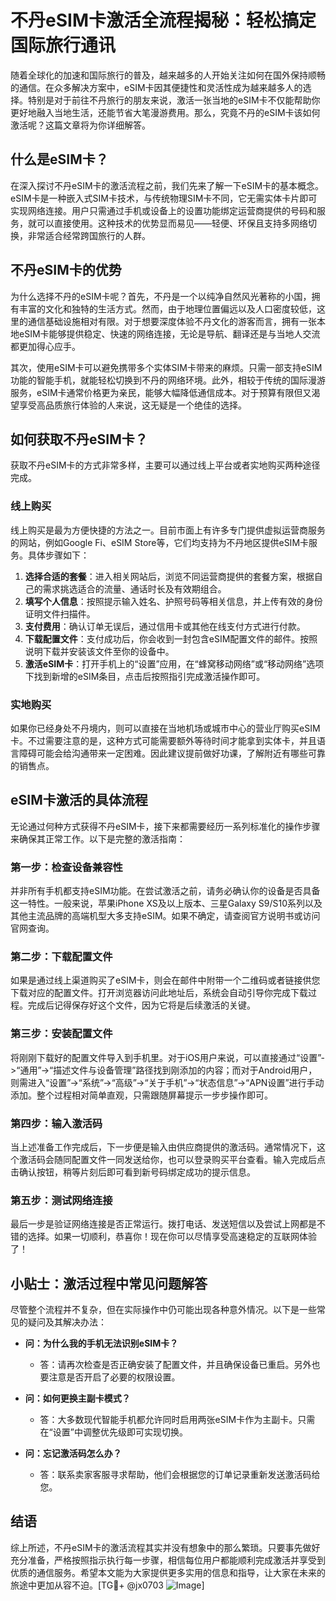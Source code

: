 # 不丹eSIM卡激活全流程揭秘：轻松搞定国际旅行通讯

随着全球化的加速和国际旅行的普及，越来越多的人开始关注如何在国外保持顺畅的通信。在众多解决方案中，eSIM卡因其便捷性和灵活性成为越来越多人的选择。特别是对于前往不丹旅行的朋友来说，激活一张当地的eSIM卡不仅能帮助你更好地融入当地生活，还能节省大笔漫游费用。那么，究竟不丹的eSIM卡该如何激活呢？这篇文章将为你详细解答。

## 什么是eSIM卡？

在深入探讨不丹eSIM卡的激活流程之前，我们先来了解一下eSIM卡的基本概念。eSIM卡是一种嵌入式SIM卡技术，与传统物理SIM卡不同，它无需实体卡片即可实现网络连接。用户只需通过手机或设备上的设置功能绑定运营商提供的号码和服务，就可以直接使用。这种技术的优势显而易见——轻便、环保且支持多网络切换，非常适合经常跨国旅行的人群。

## 不丹eSIM卡的优势

为什么选择不丹的eSIM卡呢？首先，不丹是一个以纯净自然风光著称的小国，拥有丰富的文化和独特的生活方式。然而，由于地理位置偏远以及人口密度较低，这里的通信基础设施相对有限。对于想要深度体验不丹文化的游客而言，拥有一张本地eSIM卡能够提供稳定、快速的网络连接，无论是导航、翻译还是与当地人交流都更加得心应手。

其次，使用eSIM卡可以避免携带多个实体SIM卡带来的麻烦。只需一部支持eSIM功能的智能手机，就能轻松切换到不丹的网络环境。此外，相较于传统的国际漫游服务，eSIM卡通常价格更为亲民，能够大幅降低通信成本。对于预算有限但又渴望享受高品质旅行体验的人来说，这无疑是一个绝佳的选择。

## 如何获取不丹eSIM卡？

获取不丹eSIM卡的方式非常多样，主要可以通过线上平台或者实地购买两种途径完成。

### 线上购买

线上购买是最为方便快捷的方法之一。目前市面上有许多专门提供虚拟运营商服务的网站，例如Google Fi、eSIM Store等，它们均支持为不丹地区提供eSIM卡服务。具体步骤如下：

1. **选择合适的套餐**：进入相关网站后，浏览不同运营商提供的套餐方案，根据自己的需求挑选适合的流量、通话时长及有效期组合。
2. **填写个人信息**：按照提示输入姓名、护照号码等相关信息，并上传有效的身份证明文件扫描件。
3. **支付费用**：确认订单无误后，通过信用卡或其他在线支付方式进行付款。
4. **下载配置文件**：支付成功后，你会收到一封包含eSIM配置文件的邮件。按照说明下载并安装该文件至你的设备中。
5. **激活eSIM卡**：打开手机上的“设置”应用，在“蜂窝移动网络”或“移动网络”选项下找到新增的eSIM条目，点击后按照指引完成激活操作即可。

### 实地购买

如果你已经身处不丹境内，则可以直接在当地机场或城市中心的营业厅购买eSIM卡。不过需要注意的是，这种方式可能需要额外等待时间才能拿到实体卡，并且语言障碍可能会给沟通带来一定困难。因此建议提前做好功课，了解附近有哪些可靠的销售点。

## eSIM卡激活的具体流程

无论通过何种方式获得不丹eSIM卡，接下来都需要经历一系列标准化的操作步骤来确保其正常工作。以下是完整的激活指南：

### 第一步：检查设备兼容性

并非所有手机都支持eSIM功能。在尝试激活之前，请务必确认你的设备是否具备这一特性。一般来说，苹果iPhone XS及以上版本、三星Galaxy S9/S10系列以及其他主流品牌的高端机型大多支持eSIM。如果不确定，请查阅官方说明书或访问官网查询。

### 第二步：下载配置文件

如果是通过线上渠道购买了eSIM卡，则会在邮件中附带一个二维码或者链接供您下载对应的配置文件。打开浏览器访问此地址后，系统会自动引导你完成下载过程。完成后记得保存好这个文件，因为它将是后续激活的关键。

### 第三步：安装配置文件

将刚刚下载好的配置文件导入到手机里。对于iOS用户来说，可以直接通过“设置”->“通用”->“描述文件与设备管理”路径找到刚添加的内容；而对于Android用户，则需进入“设置”->“系统”->“高级”->“关于手机”->“状态信息”->“APN设置”进行手动添加。整个过程相对简单直观，只需跟随屏幕提示一步步操作即可。

### 第四步：输入激活码

当上述准备工作完成后，下一步便是输入由供应商提供的激活码。通常情况下，这个激活码会随同配置文件一同发送给你，也可以登录购买平台查看。输入完成后点击确认按钮，稍等片刻后即可看到新号码绑定成功的提示信息。

### 第五步：测试网络连接

最后一步是验证网络连接是否正常运行。拨打电话、发送短信以及尝试上网都是不错的选择。如果一切顺利，恭喜你！现在你可以尽情享受高速稳定的互联网体验了！

## 小贴士：激活过程中常见问题解答

尽管整个流程并不复杂，但在实际操作中仍可能出现各种意外情况。以下是一些常见的疑问及其解决办法：

- **问：为什么我的手机无法识别eSIM卡？**
  - 答：请再次检查是否正确安装了配置文件，并且确保设备已重启。另外也要注意是否开启了必要的权限设置。

- **问：如何更换主副卡模式？**
  - 答：大多数现代智能手机都允许同时启用两张eSIM卡作为主副卡。只需在“设置”中调整优先级即可实现切换。

- **问：忘记激活码怎么办？**
  - 答：联系卖家客服寻求帮助，他们会根据您的订单记录重新发送激活码给您。

## 结语

综上所述，不丹eSIM卡的激活流程其实并没有想象中的那么繁琐。只要事先做好充分准备，严格按照指示执行每一步骤，相信每位用户都能顺利完成激活并享受到优质的通信服务。希望本文能为大家提供更多实用的信息和指导，让大家在未来的旅途中更加从容不迫。[TG💪+ @jx0703 ![Image](https://github.com/user-attachments/assets/dbca1d08-cadb-493c-b0ec-ad6f7a83f270)]
